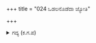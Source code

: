 +++
title = "024 ಒಡಲನೊಡೆದಾ ಜ್ಯೋತಿ"

+++

<details><summary>ಗದ್ಯ (ಕ.ಗ.ಪ) </summary>

24. ಭೂರಿಶ್ರವನ ಜೀವಜ್ಯೋತಿ ಶರೀರವನ್ನು ಭೇದಿಸಿ ಗಗನಕ್ಕೆ ನೆಗೆಯಿತು. ಈ ಕಡೆ ಸಾತ್ಯಕಿಯ ಕೆಟ್ಟ ಕೆಲಸದ ಬಗ್ಗೆ ದೇವತೆಗಳು, ಮಾನವರು ಸಾತ್ಯಕಿಯ ಪೂರ್ವಾಜಿತ ದುಷ್ಕರ್ಮದ ಸ್ವಭಾವಕ್ಕೆ ಕೋಪಿಸಿ ಸುಡು-ಸುಡು ಎಂದರು. ಅರ್ಜುನನು ಆವರಿಸಿದ ದುಃಖದಲ್ಲಿ ಮುಳುಗಿದನು. ಮನದಲ್ಲೇ ಮಿಡುಕಿದನು. ಕುರುರಾಜರು ಶೋಕ ಸಾಗರದಲ್ಲಿ ಮುಳುಗಿದರು. ಕೃಷ್ಣಾರ್ಜುನರನ್ನು ಬೈಯುತ್ತಿದ್ದರು.
</details>
